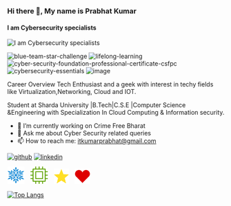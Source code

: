 ### Hi there 👋, My name is Prabhat Kumar
#### I am Cybersecurity specialists
![I am Cybersecurity specialists](https://github-readme-stats.vercel.app/api?username=prabhatkumar-debug&show_icons=true&theme=radical)

![blue-team-star-challenge](https://user-images.githubusercontent.com/60494696/114348574-5e005300-9b84-11eb-999c-f1bc28d0963a.png)
![lifelong-learning](https://user-images.githubusercontent.com/60494696/114349018-f7c80000-9b84-11eb-9bec-1812ccebc5aa.png)
![cyber-security-foundation-professional-certificate-csfpc](https://user-images.githubusercontent.com/60494696/114349131-1f1ecd00-9b85-11eb-858f-310aad525f62.png)
![cybersecurity-essentials](https://user-images.githubusercontent.com/60494696/114349194-38277e00-9b85-11eb-85f9-82fcc236e4b0.png)
![image](https://user-images.githubusercontent.com/60494696/172572654-21076bfc-cfb7-4f0e-b40e-d00382b597e5.png)



Career Overview
Tech Enthusiast and a geek with interest in techy fields like Virtualization,Networking, Cloud and IOT.

Student at Sharda University |B.Tech|C.S.E |Computer Science &Engineering with Specialization In Cloud Computing & Information security.

- 🔭 I’m currently working on Crime Free Bharat 
- 💬 Ask me about Cyber Security related queries 
- 📫 How to reach me: itkumarprabhat@gmail.com 


[<img src='https://cdn.jsdelivr.net/npm/simple-icons@3.0.1/icons/github.svg' alt='github' height='40'>](https://github.com/prabhatkumar-debug)  [<img src='https://cdn.jsdelivr.net/npm/simple-icons@3.0.1/icons/linkedin.svg' alt='linkedin' height='40'>](https://www.linkedin.com/in/https://www.linkedin.com/in/prabhat-kumar-20a4b21aa//)  

<a href='https://archiveprogram.github.com/'><img src='https://raw.githubusercontent.com/acervenky/animated-github-badges/master/assets/acbadge.gif' width='40' height='40'></a> <a href='https://docs.github.com/en/developers'><img src='https://raw.githubusercontent.com/acervenky/animated-github-badges/master/assets/devbadge.gif' width='40' height='40'></a> <a href='https://stars.github.com/'><img src='https://raw.githubusercontent.com/acervenky/animated-github-badges/master/assets/starbadge.gif' width='35' height='35'></a> <a href='https://docs.github.com/en/github/supporting-the-open-source-community-with-github-sponsors'><img src='https://raw.githubusercontent.com/acervenky/animated-github-badges/master/assets/sponsorbadge.gif' width='35' height='35'></a> 

[![Top Langs](https://github-readme-stats.vercel.app/api/top-langs/?username=prabhatkumar-debug)](https://github.com/anuraghazra/github-readme-stats)













